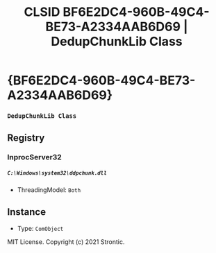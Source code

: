 ﻿---
title: "CLSID BF6E2DC4-960B-49C4-BE73-A2334AAB6D69 | DedupChunkLib Class"
excerpt: What is COM-Object CLSID BF6E2DC4-960B-49C4-BE73-A2334AAB6D69?
---

# {BF6E2DC4-960B-49C4-BE73-A2334AAB6D69}

### `DedupChunkLib Class`

## Registry


### InprocServer32

##### `C:\Windows\system32\ddpchunk.dll`
* ThreadingModel: `Both`

## Instance

* Type: `ComObject`

MIT License. Copyright (c) 2021 Strontic.


